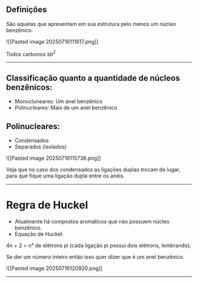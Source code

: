 ## Definições

São aquelas que apresentam em sua estrutura pelo menos um núcleo benzênico. 

![[Pasted image 20250716111617.png]]

Todos carbonos $sp^2$ 

---

## Classificação quanto a quantidade de núcleos benzênicos:

- Monocluneares: Um anel benzênico
- Polinucleares: Mais de um anel benzênico

## Polinucleares:

- Condensados
- Separados (isolados)

![[Pasted image 20250716115738.png]]

Veja que no caso dos condensados as ligações duplas trocam de lugar, para que fique uma ligação dupla entre os anéis. 

---
# Regra de Huckel

- Atualmente há compostos aromáticos que não possuem núcleo benzênico. 
- Equação de Huckel: 

4n + 2 = n° de elétrons pi (cada ligação pi possui dois elétrons, lembrando); 

Se der um número inteiro então isso quer dizer que é um anel benzênico. 

![[Pasted image 20250716120920.png]]

---
